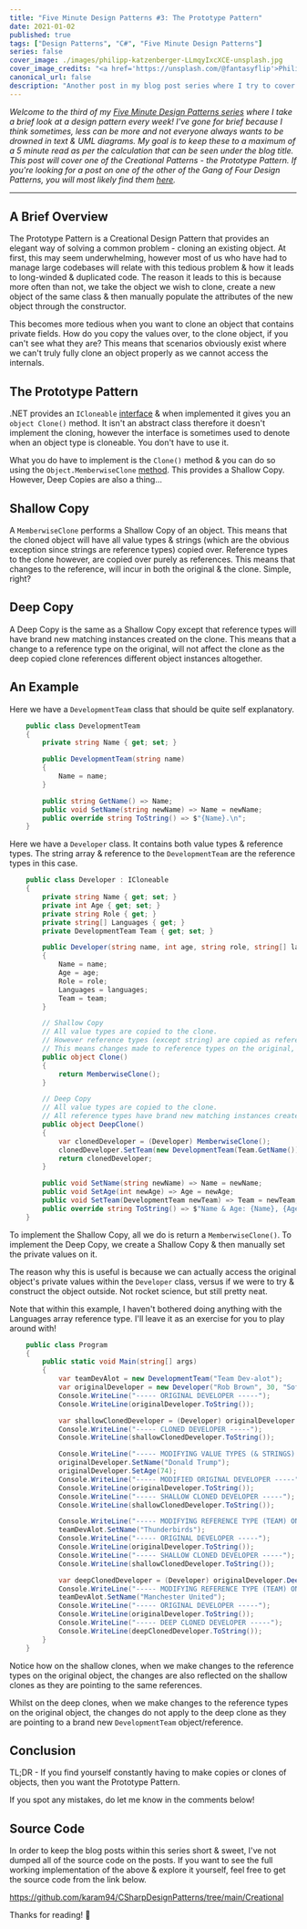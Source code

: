```yaml
---
title: "Five Minute Design Patterns #3: The Prototype Pattern"
date: 2021-01-02
published: true
tags: ["Design Patterns", "C#", "Five Minute Design Patterns"]
series: false
cover_image: ./images/philipp-katzenberger-LLmqyIxcXCE-unsplash.jpg
cover_image_credits: "<a href='https://unsplash.com/@fantasyflip'>Philipp Katzenberger</a>"
canonical_url: false
description: "Another post in my blog post series where I try to cover all of the Gang of Four Design Patterns in five minutes each, once again we have one of the Creational Patterns... the Prototype Pattern!"
---
```


_Welcome to the third of my [Five Minute Design Patterns series](https://www.karam.io/blog/tag/Five%20Minute%20Design%20Patterns/) where I take a brief look at a design pattern every week! I've gone for brief because I think sometimes, less can be more and not everyone always wants to be drowned in text & UML diagrams. My goal is to keep these to a maximum of a 5 minute read as per the calculation that can be seen under the blog title. This post will cover one of the Creational Patterns - the Prototype Pattern. If you're looking for a post on one of the other of the Gang of Four Design Patterns, you will most likely find them [here](https://www.karam.io/blog/tag/Five%20Minute%20Design%20Patterns/)._

---

## A Brief Overview

The Prototype Pattern is a Creational Design Pattern that provides an elegant way of solving a common problem - cloning an existing object. At first, this may seem underwhelming, however most of us who have had to manage large codebases will relate with this tedious problem & how it leads to long-winded & duplicated code. The reason it leads to this is because more often than not, we take the object we wish to clone, create a new object of the same class & then manually populate the attributes of the new object through the constructor.

This becomes more tedious when you want to clone an object that contains private fields. How do you copy the values over, to the clone object, if you can't see what they are? This means that scenarios obviously exist where we can't truly fully clone an object properly as we cannot access the internals.

## The Prototype Pattern

.NET provides an `ICloneable` [interface](https://docs.microsoft.com/en-us/dotnet/api/system.icloneable?view=net-5.0) & when implemented it gives you an `object Clone()` method. It isn't an abstract class therefore it doesn't implement the cloning, however the interface is sometimes used to denote when an object type is cloneable. You don't have to use it.

What you do have to implement is the `Clone()` method & you can do so using the `Object.MemberwiseClone` [method](https://docs.microsoft.com/en-us/dotnet/api/system.object.memberwiseclone?view=net-5.0#System_Object_MemberwiseClone). This provides a Shallow Copy. However, Deep Copies are also a thing...

## Shallow Copy

A `MemberwiseClone` performs a Shallow Copy of an object. This means that the cloned object will have all value types & strings (which are the obvious exception since strings are reference types) copied over. Reference types to the clone however, are copied over purely as references. This means that changes to the reference, will incur in both the original & the clone. Simple, right?

## Deep Copy

A Deep Copy is the same as a Shallow Copy except that reference types will have brand new matching instances created on the clone. This means that a change to a reference type on the original, will not affect the clone as the deep copied clone references different object instances altogether.

## An Example

Here we have a `DevelopmentTeam` class that should be quite self explanatory.

```csharp
    public class DevelopmentTeam
    {
        private string Name { get; set; }

        public DevelopmentTeam(string name)
        {
            Name = name;
        }

        public string GetName() => Name;
        public void SetName(string newName) => Name = newName;
        public override string ToString() => $"{Name}.\n";
    }
```

Here we have a `Developer` class. 
It contains both value types & reference types. 
The string array & reference to the `DevelopmentTeam` are the reference types in this case.

```csharp
    public class Developer : ICloneable
    {
        private string Name { get; set; }
        private int Age { get; set; }
        private string Role { get; }
        private string[] Languages { get; }
        private DevelopmentTeam Team { get; set; }

        public Developer(string name, int age, string role, string[] languages, DevelopmentTeam team)
        {
            Name = name;
            Age = age;
            Role = role;
            Languages = languages;
            Team = team;
        }

        // Shallow Copy
        // All value types are copied to the clone.
        // However reference types (except string) are copied as references.
        // This means changes made to reference types on the original, also affect the clone.
        public object Clone()
        {
            return MemberwiseClone();
        }

        // Deep Copy
        // All value types are copied to the clone.
        // All reference types have brand new matching instances created on the clone.
        public object DeepClone()
        {
            var clonedDeveloper = (Developer) MemberwiseClone();
            clonedDeveloper.SetTeam(new DevelopmentTeam(Team.GetName()));
            return clonedDeveloper;
        }

        public void SetName(string newName) => Name = newName;
        public void SetAge(int newAge) => Age = newAge;
        public void SetTeam(DevelopmentTeam newTeam) => Team = newTeam;
        public override string ToString() => $"Name & Age: {Name}, {Age}.\nRole: {Role}.\nLanguages: {Join(", ", Languages)}.\nTeam: {Team.ToString()}";
    }
```

To implement the Shallow Copy, all we do is return a `MemberwiseClone()`.
To implement the Deep Copy, we create a Shallow Copy & then manually set the private values on it. 

The reason why this is useful is because we can actually access the original object's private values within the `Developer` class, versus if we were to try & construct the object outside. Not rocket science, but still pretty neat.

Note that within this example, I haven't bothered doing anything with the Languages array reference type. 
I'll leave it as an exercise for you to play around with!

```csharp
    public class Program
    {
        public static void Main(string[] args)
        {
            var teamDevAlot = new DevelopmentTeam("Team Dev-alot");
            var originalDeveloper = new Developer("Rob Brown", 30, "Software Developer", new[] { "C#", "JavaScript", "TypeScript" }, teamDevAlot);
            Console.WriteLine("----- ORIGINAL DEVELOPER -----");
            Console.WriteLine(originalDeveloper.ToString());

            var shallowClonedDeveloper = (Developer) originalDeveloper.Clone();
            Console.WriteLine("----- CLONED DEVELOPER -----");
            Console.WriteLine(shallowClonedDeveloper.ToString());

            Console.WriteLine("----- MODIFYING VALUE TYPES (& STRINGS) ON ORIGINAL, DOES NOT APPLY TO SHALLOW CLONE -----");
            originalDeveloper.SetName("Donald Trump");
            originalDeveloper.SetAge(74);
            Console.WriteLine("----- MODIFIED ORIGINAL DEVELOPER -----");
            Console.WriteLine(originalDeveloper.ToString());
            Console.WriteLine("----- SHALLOW CLONED DEVELOPER -----");
            Console.WriteLine(shallowClonedDeveloper.ToString());

            Console.WriteLine("----- MODIFYING REFERENCE TYPE (TEAM) ON ORIGINAL, DOES ALSO APPLY TO SHALLOW CLONE -----");
            teamDevAlot.SetName("Thunderbirds");
            Console.WriteLine("----- ORIGINAL DEVELOPER -----");
            Console.WriteLine(originalDeveloper.ToString());
            Console.WriteLine("----- SHALLOW CLONED DEVELOPER -----");
            Console.WriteLine(shallowClonedDeveloper.ToString());

            var deepClonedDeveloper = (Developer) originalDeveloper.DeepClone();
            Console.WriteLine("----- MODIFYING REFERENCE TYPE (TEAM) ON ORIGINAL, HOWEVER, DOES NOT APPLY TO DEEP CLONE -----");
            teamDevAlot.SetName("Manchester United");
            Console.WriteLine("----- ORIGINAL DEVELOPER -----");
            Console.WriteLine(originalDeveloper.ToString());
            Console.WriteLine("----- DEEP CLONED DEVELOPER -----");
            Console.WriteLine(deepClonedDeveloper.ToString());
        }
    }
```

Notice how on the shallow clones, when we make changes to the reference types on the original object, the changes are also reflected on the shallow clones as they are pointing to the same references.

Whilst on the deep clones, when we make changes to the reference types on the original object, the changes do not apply to the deep clone as they are pointing to a brand new `DevelopmentTeam` object/reference.

## Conclusion

TL;DR - If you find yourself constantly having to make copies or clones of objects, then you want the Prototype Pattern.

If you spot any mistakes, do let me know in the comments below!

## Source Code

In order to keep the blog posts within this series short & sweet, I've not dumped all of the source code on the posts. If you want to see the full working implementation of the above & explore it yourself, feel free to get the source code from the link below.

https://github.com/karam94/CSharpDesignPatterns/tree/main/Creational

Thanks for reading! 👋
